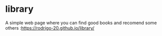 # library
A simple web page where you can find good books and recomend some others :https://rodrigo-20.github.io/library/
